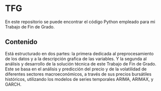 # TFG
En este repositorio se puede encontrar el código Python empleado para mi Trabajo de Fin de Grado.

## Contenido
Está estructurado en dos partes: la primera dedicada al preprocesamiento de los datos y a la descripción grafica de las variables.
Y la segunda al análisis y desarrollo de la solución técnica de este Trabajo de Fin de Grado. Este se basa en el análisis y predicción del precio y de la volatilidad de diferentes sectores macroeconómicos, a través de sus precios bursátiles históricos, utilizando los modelos de series temporales ARIMA, ARIMAX, y GARCH. 
